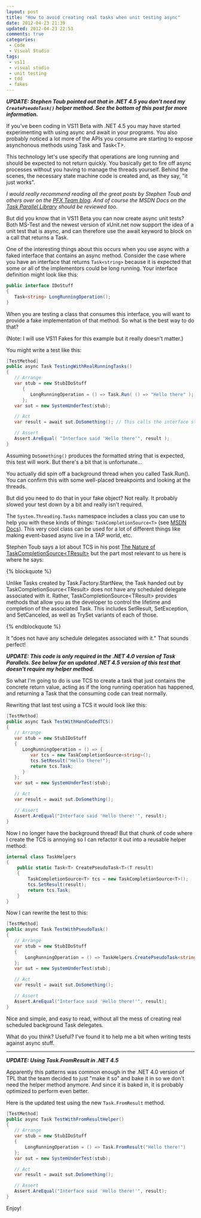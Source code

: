 ```yaml
---
layout: post
title: "How to avoid creating real tasks when unit testing async"
date: 2012-04-23 21:39
updated: 2012-04-23 22:53
comments: true
categories: 
 - Code
 - Visual Studio
tags:
 - vs11
 - visual studio
 - unit testing
 - tdd
 - fakes
---
```


***UPDATE: Stephen Toub pointed out that in .NET 4.5 you don't need my
`CreatePseudoTask()` helper method. See the bottom of this post for
more information.***

If you've been coding in VS11 Beta with .NET 4.5 you may have started
experimenting with using async and await in your programs. You also probably
noticed a lot more of the APIs you consume are starting to expose asynchonous
methods using Task and Task&lt;T&gt;.

This technology let's use specify that operations are long running and should
be expected to not return quickly. You basically get to fire off async
processes without you having to manage the threads yourself.  Behind the
scenes, the necessary state machine code is created and, as they say, "it just
works".

*I would really recommend reading all the great posts by Stephen Toub and
others over on the [PFX Team blog][1]. And of course the MSDN Docs on 
the [Task Parallel Library][4] should be reviewed too.*

But did you know that in VS11 Beta you can now create async unit tests? Both
MS-Test and the newest version of xUnit.net now support the idea of a unit test
that is async, and can therefore use the await keyword to block on a call that
returns a Task.

<!-- more -->

One of the interesting things about this occurs when you use async with a faked
interface that contains an async method.  Consider the case where you have an
interface that returns `Task<string>` because it is expected that some or all
of the implementors could be long running. Your interface definition might look
like this:

``` csharp
public interface IDoStuff
{
   Task<string> LongRunningOperation();
}
```

When you are testing a class that consumes this interface, you will want to
provide a fake implementation of that method. So what is the best way to do
that?

(Note: I will use VS11 Fakes for this example but it really doesn't matter.)

You might write a test like this:

``` csharp
[TestMethod]
public async Task TestingWithRealRunningTasks()
{
   // Arrange
   var stub = new StubIDoStuff
      {
         LongRunningOperation = () => Task.Run( () => "Hello there" );
      };
   var sut = new SystemUnderTest(stub);

   // Act
   var result = await sut.DoSomething(); // This calls the interface stub

   // Assert
   Assert.AreEqual( "Interface said 'Hello there'", result );
}
```

Assuming `DoSomething()` produces the formatted string that is expected, this
test will work. But there's a bit that is unfortunate...

You actually did spin off a background thread when you called Task.Run().  You
can confirm this with some well-placed breakpoints and looking at the threads.

But did you need to do that in your fake object? Not really. It probably slowed
your test down by a bit and really isn't required.

The `System.Threading.Tasks` namespace includes a class you can use to help you
with these kinds of things: `TaskCompletionSource<T>` (see [MSDN Docs][3]). This very cool
class can be used for a lot of different things like making event-based async
live in a TAP world, etc.

Stephen Toub says a lot about TCS in his post [The Nature of TaskCompletionSource&lt;TResult&gt;][2]
but the part most relevant to us here is where he says:

{% blockquote %}

Unlike Tasks created by Task.Factory.StartNew, the Task handed out by
TaskCompletionSource&lt;TResult&gt; does not have any scheduled delegate associated
with it. Rather, TaskCompletionSource&lt;TResult&gt; provides methods that allow you
as the developer to control the lifetime and completion of the associated Task.
This includes SetResult, SetException, and SetCanceled, as well as TrySet
variants of each of those.  

{% endblockquote %}

It "does not have any schedule delegates associated with it." That sounds
perfect!

***UPDATE: This code is only required in the .NET 4.0 version of Task
Parallels. See below for an updated .NET 4.5 version of this test that
doesn't require my helper method.***

So what I'm going to do is use TCS to create a task that just contains the
concrete return value, acting as if the long running operation has happened,
and returning a Task that the consuming code can treat normally.

Rewriting that last test using a TCS it would look like this:

``` csharp
[TestMethod]
public async Task TestWithHandCodedTCS()
{
   // Arrange
   var stub = new StubIDoStuff
   {
      LongRunningOperation = () => {
         var tcs = new TaskCompletionSource<string>();
         tcs.SetResult("Hello there!");
         return tcs.Task;
      }
   };
   var sut = new SystemUnderTest(stub);

   // Act
   var result = await sut.DoSomething();

   // Assert
   Assert.AreEqual("Interface said 'Hello there!'", result);
}
```

Now I no longer have the background thread! But that chunk of code where I
create the TCS is annoying so I can refactor it out into a reusable helper
method:

``` csharp
internal class TaskHelpers
{
    public static Task<T> CreatePseudoTask<T>(T result)
    {
        TaskCompletionSource<T> tcs = new TaskCompletionSource<T>();
        tcs.SetResult(result);
        return tcs.Task;
    }
}
```

Now I can rewrite the test to this:

``` csharp
[TestMethod]
public async Task TestWithPseudoTask()
{
   // Arrange
   var stub = new StubIDoStuff
   {
       LongRunningOperation = () => TaskHelpers.CreatePseudoTask<string>("Hello there!")
   };
   var sut = new SystemUnderTest(stub);

   // Act
   var result = await sut.DoSomething();

   // Assert
   Assert.AreEqual("Interface said 'Hello there!'", result);
}
```

Nice and simple, and easy to read, without all the mess of creating real
scheduled background Task delegates.

What do you think? Useful? I've found it to help me a bit when writing tests
against async stuff.

-------------------------------------------------------------------------------

***UPDATE: Using Task.FromResult in .NET 4.5***

Apparently this patterns was common enough in the .NET 4.0 version of TPL that
the team decided to just "make it so" and bake it in so we don't need the
helper method anymore. And since it is baked in, it is probably optimized to
perform even better.

Here is the updated test using the new `Task.FromResult` method.

``` csharp
[TestMethod]
public async Task TestWithFromResultHelper()
{
   // Arrange
   var stub = new StubIDoStuff
   {
       LongRunningOperation = () => Task.FromResult("Hello there!")
   };
   var sut = new SystemUnderTest(stub);

   // Act
   var result = await sut.DoSomething();

   // Assert
   Assert.AreEqual("Interface said 'Hello there!'", result);
}
```

Enjoy!

[1]: http://blogs.msdn.com/b/pfxteam/
[2]: http://blogs.msdn.com/b/pfxteam/archive/2009/06/02/9685804.aspx
[3]: http://msdn.microsoft.com/en-us/library/dd449174.aspx
[4]: http://msdn.microsoft.com/en-us/library/dd460717(v=vs.110).aspx
